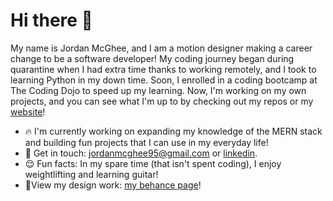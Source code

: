 # Hi there 👋
My name is Jordan McGhee, and I am a motion designer making a career change to be a software developer! My coding journey began during quarantine when I had extra time thanks to working remotely, and I took to learning Python in my down time. Soon, I enrolled in a coding bootcamp at The Coding Dojo to speed up my learning. Now, I'm working on my own projects, and you can see what I'm up to by checking out my repos or my [website](https://jordanmcghee-portfolio.web.app/)!

- 🔥 I'm currently working on expanding my knowledge of the MERN stack and building fun projects that I can use in my everyday life!
- 💬 Get in touch: [jordanmcghee95@gmail.com](mailto:jordanmcghee.dev@gmail.com) or [linkedin](https://www.linkedin.com/in/jordan-mcghee-048939117/).
- 😌 Fun facts: In my spare time (that isn't spent coding), I enjoy weightlifting and learning guitar!
- 🎨View my design work: [my behance page](https://www.behance.net/jordanmcghee)!
